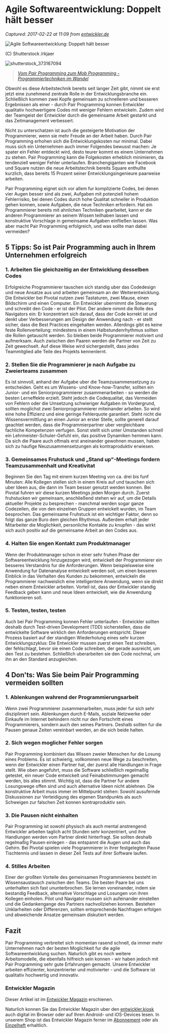 # Agile Softwareentwicklung: Doppelt hält besser

_Captured: 2017-02-22 at 11:09 from [entwickler.de](https://entwickler.de/online/agile/agile-softwareentwicklung-pair-programming-243981.html)_

![Agile Softwareentwicklung: Doppelt hält besser](https://entwickler.de/wp-content/uploads/2016/04/pairprogramming-900x450.jpg)

(C) Shutterstock /rkjaer

![shutterstock_373167094](https://entwickler.de/wp-content/uploads/2016/06/shutterstock_373167094.jpg)

> _[Vom Pair Programming zum Mob Programming - Programmiertechniken im Wandel](https://entwickler.de/online/agile/pair-programming-mob-programming-249211.html)_

Obwohl es diese Arbeitstechnik bereits seit langer Zeit gibt, nimmt sie erst jetzt eine zunehmend zentrale Rolle in der Entwicklungsbranche ein. Schließlich kommen zwei Kopfe gemeinsam zu schnelleren und besseren Ergebnissen als einer - durch Pair Programming konnen Entwickler qualitativ hochwertigere Codes mit weniger Fehlern entwickeln. Zudem wird der Teamgeist der Entwickler durch die gemeinsame Arbeit gestarkt und das Zeitmanagement verbessert.

Nicht zu unterschatzen ist auch die gesteigerte Motivation der Programmierer, wenn sie mehr Freude an der Arbeit haben. Durch Pair Programming erhohen sich die Entwicklungskosten nur minimal. Dabei muss sich ein Unternehmen auch immer Folgendes bewusst machen: Je spater ein Fehler entdeckt wird, desto teurer kommt es einem Unternehmen zu stehen. Pair Programming kann die Folgekosten erheblich minimieren, da tendenziell weniger Fehler unterlaufen. Branchengiganten wie Facebook und Square nutzen die neue Arbeitstechnik bereits Square enthullte kurzlich, dass bereits 15 Prozent seiner Entwicklungsingenieure paarweise arbeiten.

Pair Programming eignet sich vor allem fur komplizierte Codes, bei denen vier Augen besser sind als zwei, Aufgaben mit potenziell hohem Fehlerrisiko, bei denen Codes durch hohe Qualitat schneller in Produktion gehen konnen, sowie Aufgaben, die neue Techniken erfordern. Hat ein Programmierer bereits mit ahnlichen Techniken gearbeitet, kann er die anderen Programmierer an seinem Wissen teilhaben lassen und konstruktive Vorschlage in gemeinsame Aufgaben einfließen lassen. Was aber macht Pair Programming erfolgreich, und was sollte man dabei vermeiden?

## 5 Tipps: So ist Pair Programming auch in Ihrem Unternehmen erfolgreich

### 1\. Arbeiten Sie gleichzeitig an der Entwicklung desselben Codes

Erfolgreiche Programmierer tauschen sich standig uber das Codedesign und neue Ansatze aus und arbeiten gemeinsam an der Weiterentwicklung. Die Entwickler bei Pivotal nutzen zwei Tastaturen, zwei Mause, einen Bildschirm und einen Computer. Ein Entwickler ubernimmt die Steuerung und schreibt den Code ‑ er ist der Pilot. Der andere nimmt die Rolle des Navigators ein: Er konzentriert sich darauf, dass der Code korrekt ist und denkt uber Verbesserungen am Design der Anwendung nach - er stellt sicher, dass die Best Practices eingehalten werden. Allerdings gibt es keine feste Rollenverteilung: mindestens in einem Halbstundenrhythmus sollten die Rollen getauscht werden. So bleiben beide Programmierer motiviert und aufmerksam. Auch zwischen den Paaren werden die Partner von Zeit zu Zeit gewechselt. Auf diese Weise wird sichergestellt, dass jedes Teammitglied alle Teile des Projekts kennenlernt.

### **2\. Stellen Sie die Programmierer je nach Aufgabe zu Zweierteams zusammen**

Es ist sinnvoll, anhand der Aufgabe uber die Teamzusammensetzung zu entscheiden. Geht es um Wissens- und Know-how-Transfer, sollten ein Junior- und ein Seniorprogrammierer zusammenarbeiten - so werden die besten Lerneffekte erzielt. Steht jedoch die Codequalitat, das Vermeiden von Fehlern oder die Umsetzung schwieriger Aufgaben im Vordergrund, sollten moglichst zwei Seniorprogrammierer miteinander arbeiten. So wird eine hohe Effizienz und eine geringe Fehlerquote garantiert. Steht nicht die Wissensvermittlung an einen Junior an erster Stelle, sollte generell darauf geachtet werden, dass die Programmierpartner uber vergleichbare fachliche Kompetenzen verfugen. Sonst stellt sich unter Umstanden schnell ein Lehrmeister-Schuler-Gefuhl ein, das positive Dynamiken hemmen kann. Da sich die Paare auch oftmals erst aneinander gewohnen mussen, haben sich zu haufige Neuzusammensetzungen als kontraproduktiv erwiesen.

### **3\. Gemeinsames Fruhstuck und „Stand up"-Meetings fordern Teamzusammenhalt und Kreativitat**

Beginnen Sie den Tag mit einem kurzen Meeting von ca. drei bis funf Minuten: Alle Kollegen stellen sich in einem Kreis auf und tauschen sich uber Ideen aus, die dann im Team besser genutzt werden konnen. Bei Pivotal fuhren wir diese kurzen Meetings jeden Morgen durch. Zuerst fruhstucken wir gemeinsam, anschließend stehen wir auf, um die Details aktueller Projekte zu besprechen - manchmal werden sogar ganze Codezeilen, die von den einzelnen Gruppen entwickelt wurden, im Team besprochen. Das gemeinsame Fruhstuck ist ein wichtiger Faktor, denn so folgt das ganze Buro dem gleichen Rhythmus. Außerdem erhalt jeder Mitarbeiter die Moglichkeit, personliche Kontakte zu knupfen - das wirkt sich auch positiv auf die gemeinsame Arbeit an den Codes aus.

### **4\. Halten Sie engen Kontakt zum Produktmanager**

Wenn der Produktmanager schon in einer sehr fruhen Phase der Softwareentwicklung hinzugezogen wird, entwickelt der Programmierer ein besseres Verstandnis fur die Anforderungen. Wenn beispielsweise eine Anwendung fur Datenanalyse entwickelt werden soll, um einen besseren Einblick in das Verhalten des Kunden zu bekommen, entwickeln die Programmierer nachweislich eine intelligentere Anwendung, wenn sie direkt neben einem Entwickler arbeiten. Vorteil ist, dass der Entwickler standig Feedback geben kann und neue Ideen entwickelt, wie die Anwendung funktionieren soll.

### **5\. Testen, testen, testen**

Auch bei Pair Programming konnen Fehler unterlaufen - Entwickler sollten deshalb durch Test-driven Development (TDD) sicherstellen, dass die entwickelte Software wirklich den Anforderungen entspricht. Dieser Prozess basiert auf der standigen Wiederholung eines sehr kurzen Entwicklungszyklus: Die Entwickler mussen zuerst einen Test schreiben, der fehlschlagt, bevor sie einen Code schreiben, der gerade ausreicht, um den Test zu bestehen. Schließlich uberarbeiten sie den Code nochmal, um ihn an den Standard anzugleichen.

## 4 Don'ts: Was Sie beim Pair Programming vermeiden sollten

### **1\. Ablenkungen wahrend der Programmierungsarbeit**

Wenn zwei Programmierer zusammenarbeiten, muss jeder fur sich sehr diszipliniert sein. Ablenkungen durch E-Mails, soziale Netzwerke oder Einkaufe im Internet behindern nicht nur den Fortschritt eines Programmierers, sondern auch den seines Partners. Deshalb sollten fur die Pausen genaue Zeiten vereinbart werden, an die sich beide halten.

### **2\. Sich wegen moglicher Fehler sorgen**

Pair Programming kombiniert das Wissen zweier Menschen fur die Losung eines Problems. Es ist schwierig, vollkommen neue Wege zu beschreiten, wenn der Entwickler einen Partner hat, der zuerst alle Handlungen in Frage stellt. Wie oben angefuhrt, muss die Software schließlich regelmaßig getestet, ein neuer Code entwickelt und Feinabstimmungen gemacht werden, bis alles stimmt. Wichtig ist, dass die Partner fur andere Losungswege offen sind und auch alternative Ideen nicht ablehnen. Die konstruktive Arbeit muss immer im Mittelpunkt stehen: Sowohl ausufernde Diskussionen zur Verteidigung des eigenen Standpunkts als auch Schweigen zur falschen Zeit konnen kontraproduktiv sein.

### **3\. Die Pausen nicht einhalten**

Pair Programming ist sowohl physisch als auch mental anstrengend: Entwickler arbeiten taglich acht Stunden sehr konzentriert, und ihre Handlungen werden vom Partner direkt hinterfragt. Sie sollten deshalb regelmaßig Pausen einlegen - das entspannt die Augen und auch das Gehirn. Bei Pivotal spielen viele Programmierer in ihrer festgelegten Pause Tischtennis und lassen in dieser Zeit Tests auf ihrer Software laufen.

### **4\. Stilles Arbeiten**

Einer der großten Vorteile des gemeinsamen Programmierens besteht im Wissensaustausch zwischen den Teams. Die besten Paare bei uns unterhalten sich fast ununterbrochen. Sie lernen voneinander, indem sie bestandig Feedback, alternative Vorschlage und Losungen von ihren Kollegen einholen. Pilot und Navigator mussen sich aufeinander einstellen und die Gedankengange des Partners nachvollziehen konnen. Bestehen Unklarheiten oder Differenzen, sollten entsprechende Nachfragen erfolgen und abweichende Ansatze gemeinsam diskutiert werden.

## Fazit

Pair Programming verbreitet sich momentan rasend schnell, da immer mehr Unternehmen nach der besten Moglichkeit fur die agile Softwareentwicklung suchen. Naturlich gibt es noch weitere Arbeitsmodelle, die ebenfalls hilfreich sein konnen - wir haben jedoch mit Pair Programming sehr gute Erfahrungen gemacht. Unsere Entwickler arbeiten effizienter, konzentrierter und motivierter - und die Software ist qualitativ hochwertig und innovativ.

### Entwickler Magazin

Dieser Artikel ist im [Entwickler Magazin](https://entwickler.de/entwickler-magazin) erschienen.

Naturlich konnen Sie das Entwickler Magazin uber den [entwickler.kiosk](https://entwickler.de/kiosk) auch digital im Browser oder auf Ihren Android- und iOS-Devices lesen. In unserem Shop ist das Entwickler Magazin ferner im [Abonnement](https://entwickler.de/produkt/entwickler-magazin-abonnement) oder als [Einzelheft](https://entwickler.de/produkt/entwickler-magazin-einzelausgabe) erhaltlich.
